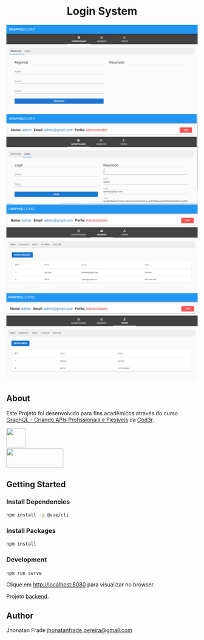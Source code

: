 <p align="center">
  <h1 align="center">
    Login System
  </h1>
</p>

![Viewport do Projeto][viewport1]
![Viewport do Projeto][viewport2]
![Viewport do Projeto][viewport3]
![Viewport do Projeto][viewport4]

## About
Este Projeto foi desenvolvido para fins acadêmicos através do curso [GraphQL - Criando APIs Profissionais e Flexíveis](https://www.cod3r.com.br/courses/graphql-criando-apis-profissionais-e-flexiveis) da [Cod3r](https://github.com/cod3rcursos).

<div>
  <a href="https://cli.vuejs.org/"><img src="https://cdn.iconscout.com/icon/free/png-256/vue-282497.png" height="50px" width="50px"></a>
</div>
<div>
  <a href="https://graphql.org/"><img src="https://miro.medium.com/max/1000/1*RHQ7lpGDV_M3yWRa9DiR2g.png" height="50px" width="150px"></a>
</div>

## Getting Started

### Install Dependencies
```sh
npm install -g @vue/cli
```

### Install Packages
```sh
npm install
```

### Development
```sh
npm run serve
```

Clique em [http://localhost:8080](http://localhost:8080) para visualizar no browser.

Projeto [backend](https://github.com/Jhonatan-Pereira/node_login_system).


## Author

Jhonatan Frade <jhonatanfrade.pereira@gmail.com>

[viewport1]: https://raw.githubusercontent.com/Jhonatan-Pereira/vue_login_system/master/assets/viewport1.png "Viewport1"
[viewport2]: https://raw.githubusercontent.com/Jhonatan-Pereira/vue_login_system/master/assets/viewport2.png "Viewport2"
[viewport3]: https://raw.githubusercontent.com/Jhonatan-Pereira/vue_login_system/master/assets/viewport3.png "Viewport3"
[viewport4]: https://raw.githubusercontent.com/Jhonatan-Pereira/vue_login_system/master/assets/viewport4.png "Viewport4"
